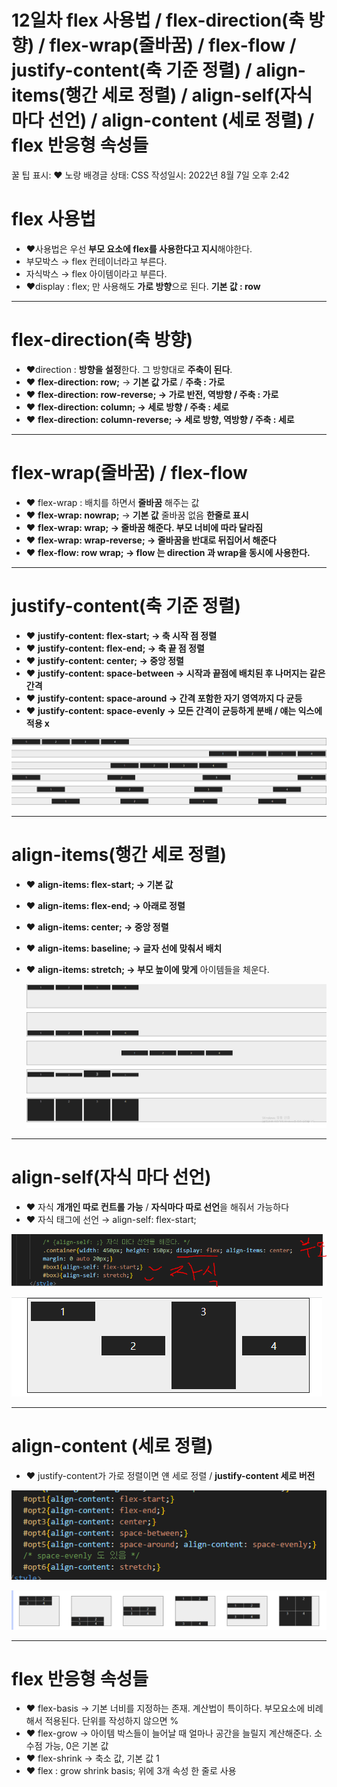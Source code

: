 # 12일차 flex 사용법 / flex-direction(축 방향) / flex-wrap(줄바꿈) / flex-flow / justify-content(축 기준 정렬) / align-items(행간 세로 정렬) / align-self(자식 마다 선언) / align-content (세로 정렬) / flex 반응형 속성들

꿀 팁 표시: ❤ 노랑 배경글
상태: CSS
작성일시: 2022년 8월 7일 오후 2:42

# flex 사용법

- ❤사용법은 우선 **부모 요소에 flex를 사용한다고 지시**해야한다.
- 부모박스 → flex 컨테이너라고 부른다.
- 자식박스 → flex 아이템이라고 부른다.
- ❤display : flex; 만 사용해도 **가로 방향**으로 된다. **기본 값 : row**

---

# flex-direction(축 방향)

- ❤direction : **방향을 설정**한다. 그 방향대로 **주축이 된다**.
- ❤ **flex-direction: row;** → **기본 값 가로** / **주축 : 가로**
- ❤ **flex-direction: row-reverse; → 가로 반전, 역방향 / 주축 : 가로**
- ❤ **flex-direction: column; → 세로 방향 / 주축 : 세로**
- ❤ **flex-direction: column-reverse; → 세로 방향, 역방향 / 주축 : 세로**

---

# flex-wrap(줄바꿈) / flex-flow

- ❤ flex-wrap : 배치를 하면서 **줄바꿈** 해주는 값
- ❤ **flex-wrap: nowrap;** → **기본 값** 줄바꿈 없음 **한줄로 표시**
- ❤ **flex-wrap: wrap; → 줄바꿈 해준다. 부모 너비에 따라 달라짐**
- ❤ **flex-wrap: wrap-reverse; → 줄바꿈을 반대로 뒤집어서 해준다**
- ❤ **flex-flow: row wrap; → flow 는 direction 과 wrap을 동시에 사용한다.**

---

# justify-content(축 기준 정렬)

- ❤ **justify-content: flex-start; → 축 시작 점 정렬**
- ❤ **justify-content: flex-end; → 축 끝 점 정렬**
- ❤ **justify-content: center; → 중앙 정렬**
- ❤ **justify-content: space-between → 시작과 끝점에 배치된 후 나머지는 같은 간격**
- ❤ **justify-content: space-around → 간격 포함한 자기 영역까지 다 균등**
- ❤ **justify-content: space-evenly → 모든 간격이 균등하게 분배 / 얘는 익스에 적용 x**

![Untitled](Untitled%20173.png)

---

# align-items(행간 세로 정렬)

- ❤ **align-items: flex-start; → 기본 값**
- ❤ **align-items: flex-end; → 아래로 정렬**
- ❤ **align-items: center; → 중앙 정렬**
- ❤ **align-items: baseline; → 글자 선에 맞춰서 배치**
- ❤ **align-items: stretch; → 부모 높이에 맞게** 아이템들을 체운다.
    
    ![Untitled](Untitled%20174.png)
    

---

# align-self(자식 마다 선언)

- ❤ 자식 **개개인 따로 컨트롤 가능** / **자식마다 따로 선언**을 해줘서 가능하다
- ❤ 자식 태그에 선언 → align-self: flex-start;

![Untitled](Untitled%20175.png)

![Untitled](Untitled%20176.png)

---

# align-content (세로 정렬)

- ❤ justify-content가 가로 정렬이면 얜 세로 정렬 / **justify-content 세로 버전**

![Untitled](Untitled%20177.png)

![Untitled](Untitled%20178.png)

---

# flex 반응형 속성들

- ❤ flex-basis → 기본 너비를 지정하는 존재. 계산법이 특이하다. 부모요소에 비례해서 적용된다. 단위를 작성하지 않으면 %
- ❤ flex-grow → 아이템 박스들이 늘어날 때 얼마나 공간을 늘릴지 계산해준다. 소수점 가능, 0은 기본 값
- ❤ flex-shrink → 축소 값, 기본 값 1
- ❤ flex : grow shrink basis; 위에 3개 속성 한 줄로 사용